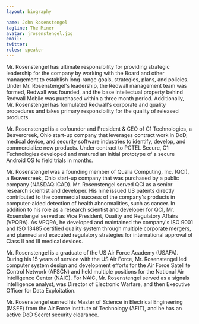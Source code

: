 ```yaml
---
layout: biography

name: John Rosenstengel 
tagline: The Miner 
avatar: jrosenstengel.jpg
email: 
twitter: 
roles: speaker
---
```

Mr. Rosenstengel has ultimate responsibility for providing strategic leadership for the company by working with the Board and other management to establish long-range goals, strategies, plans, and policies. Under Mr. Rosenstengel's leadership, the Redwall management team was formed, Redwall was founded, and the base intellectual property behind Redwall Mobile was purchased within a three month period. Additionally, Mr. Rosenstengel has formulated Redwall's corporate and quality procedures and takes primary responsibility for the quality of released products.

Mr. Rosenstengel is a cofounder and President & CEO of C1 Technologies, a Beavercreek, Ohio start-up company that leverages contract work in DoD, medical device, and security software industries to identify, develop, and commercialize new products. Under contract to PCTEL Secure, C1 Technologies developed and matured an initial prototype of a secure Android OS to field trials in months.

Mr. Rosenstengel was a founding member of Qualia Computing, Inc. (QCI), a Beavercreek, Ohio start-up company that was purchased by a public company (NASDAQ:ICAD). Mr. Rosenstengel served QCI as a senior research scientist and developer. His nine issued US patents directly contributed to the commercial success of the company's products in computer-aided detection of health abnormalities, such as cancer. In addition to his role as a research scientist and developer for QCI, Mr. Rosenstengel served as Vice President, Quality and Regulatory Affairs (VPQRA). As VPQRA, he developed and maintained the company's ISO 9001 and ISO 13485 certified quality system through multiple corporate mergers, and planned and executed regulatory strategies for international approval of Class II and III medical devices.

Mr. Rosenstengel is a graduate of the US Air Force Academy (USAFA). During his 15 years of service with the US Air Force, Mr. Rosenstengel led computer system design and development efforts for the Air Force Satellite Control Network (AFSCN) and held multiple positions for the National Air Intelligence Center (NAIC). For NAIC, Mr. Rosenstengel served as a signals intelligence analyst, was Director of Electronic Warfare, and then Executive Officer for Data Exploitation.

Mr. Rosenstengel earned his Master of Science in Electrical Engineering (MSEE) from the Air Force Institute of Technology (AFIT), and he has an active DoD Secret security clearance.
